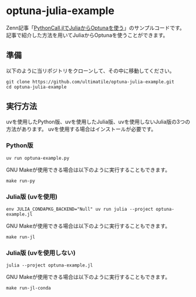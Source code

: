 # optuna-julia-example

Zenn記事「[PythonCall.jlでJuliaからOptunaを使う](https://zenn.dev/ultimatile/articles/pythoncall-julia-optuna)」のサンプルコードです。
記事で紹介した方法を用いてJuliaからOptunaを使うことができます。

## 準備

以下のように当リポジトリをクローンして、その中に移動してください。

```shell-session
git clone https://github.com/ultimatile/optuna-julia-example.git
cd optuna-julia-example
```

## 実行方法

uvを使用したPython版、uvを使用したJulia版、uvを使用しないJulia版の3つの方法があります。
uvを使用する場合はインストールが必要です。

### Python版

```shell-session
uv run optuna-example.py
```

GNU Makeが使用できる場合は以下のように実行することもできます。

```shell-session
make run-py
```

### Julia版 (uvを使用)

```shell-session
env JULIA_CONDAPKG_BACKEND="Null" uv run julia --project optuna-example.jl
```

GNU Makeが使用できる場合は以下のように実行することもできます。

```shell-session
make run-jl
```

### Julia版 (uvを使用しない)

```shell-session
julia --project optuna-example.jl
```

GNU Makeが使用できる場合は以下のように実行することもできます。

```shell-session
make run-jl-conda
```

